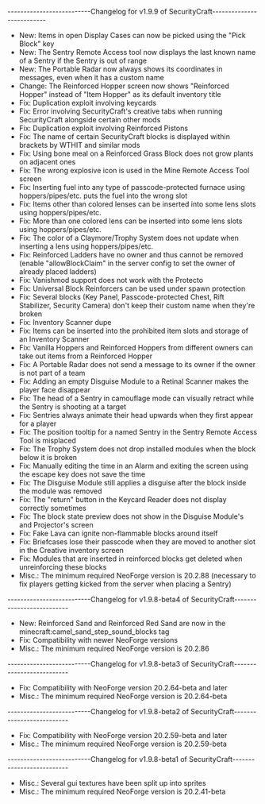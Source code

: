 --------------------------Changelog for v1.9.9 of SecurityCraft--------------------------

- New: Items in open Display Cases can now be picked using the "Pick Block" key
- New: The Sentry Remote Access tool now displays the last known name of a Sentry if the Sentry is out of range
- New: The Portable Radar now always shows its coordinates in messages, even when it has a custom name
- Change: The Reinforced Hopper screen now shows "Reinforced Hopper" instead of "Item Hopper" as its default inventory title
- Fix: Duplication exploit involving keycards
- Fix: Error involving SecurityCraft's creative tabs when running SecurityCraft alongside certain other mods
- Fix: Duplication exploit involving Reinforced Pistons
- Fix: The name of certain SecurityCraft blocks is displayed within brackets by WTHIT and similar mods
- Fix: Using bone meal on a Reinforced Grass Block does not grow plants on adjacent ones
- Fix: The wrong explosive icon is used in the Mine Remote Access Tool screen
- Fix: Inserting fuel into any type of passcode-protected furnace using hoppers/pipes/etc. puts the fuel into the wrong slot
- Fix: Items other than colored lenses can be inserted into some lens slots using hoppers/pipes/etc.
- Fix: More than one colored lens can be inserted into some lens slots using hoppers/pipes/etc.
- Fix: The color of a Claymore/Trophy System does not update when inserting a lens using hoppers/pipes/etc.
- Fix: Reinforced Ladders have no owner and thus cannot be removed (enable "allowBlockClaim" in the server config to set the owner of already placed ladders)
- Fix: Vanishmod support does not work with the Protecto
- Fix: Universal Block Reinforcers can be used under spawn protection
- Fix: Several blocks (Key Panel, Passcode-protected Chest, Rift Stabilizer, Security Camera) don't keep their custom name when they're broken
- Fix: Inventory Scanner dupe
- Fix: Items can be inserted into the prohibited item slots and storage of an Inventory Scanner
- Fix: Vanilla Hoppers and Reinforced Hoppers from different owners can take out items from a Reinforced Hopper
- Fix: A Portable Radar does not send a message to its owner if the owner is not part of a team
- Fix: Adding an empty Disguise Module to a Retinal Scanner makes the player face disappear
- Fix: The head of a Sentry in camouflage mode can visually retract while the Sentry is shooting at a target
- Fix: Sentries always animate their head upwards when they first appear for a player
- Fix: The position tooltip for a named Sentry in the Sentry Remote Access Tool is misplaced
- Fix: The Trophy System does not drop installed modules when the block below it is broken
- Fix: Manually editing the time in an Alarm and exiting the screen using the escape key does not save the time
- Fix: The Disguise Module still applies a disguise after the block inside the module was removed
- Fix: The "return" button in the Keycard Reader does not display correctly sometimes
- Fix: The block state preview does not show in the Disguise Module's and Projector's screen
- Fix: Fake Lava can ignite non-flammable blocks around itself
- Fix: Briefcases lose their passcode when they are moved to another slot in the Creative inventory screen
- Fix: Modules that are inserted in reinforced blocks get deleted when unreinforcing these blocks
- Misc.: The minimum required NeoForge version is 20.2.88 (necessary to fix players getting kicked from the server when placing a Sentry)

--------------------------Changelog for v1.9.8-beta4 of SecurityCraft--------------------------

- New: Reinforced Sand and Reinforced Red Sand are now in the minecraft:camel_sand_step_sound_blocks tag
- Fix: Compatibility with newer NeoForge versions
- Misc.: The minimum required NeoForge version is 20.2.86

--------------------------Changelog for v1.9.8-beta3 of SecurityCraft--------------------------

- Fix: Compatibility with NeoForge version 20.2.64-beta and later
- Misc.: The minimum required NeoForge version is 20.2.64-beta

--------------------------Changelog for v1.9.8-beta2 of SecurityCraft--------------------------

- Fix: Compatibility with NeoForge version 20.2.59-beta and later
- Misc.: The minimum required NeoForge version is 20.2.59-beta

--------------------------Changelog for v1.9.8-beta1 of SecurityCraft--------------------------

- Misc.: Several gui textures have been split up into sprites
- Misc.: The minimum required NeoForge version is 20.2.41-beta